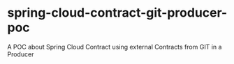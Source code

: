 # spring-cloud-contract-git-producer-poc
A POC about Spring Cloud Contract using external Contracts from GIT in a Producer
